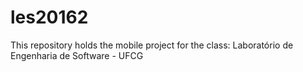# les20162
This repository holds the mobile project for the class: Laboratório de Engenharia de Software - UFCG
